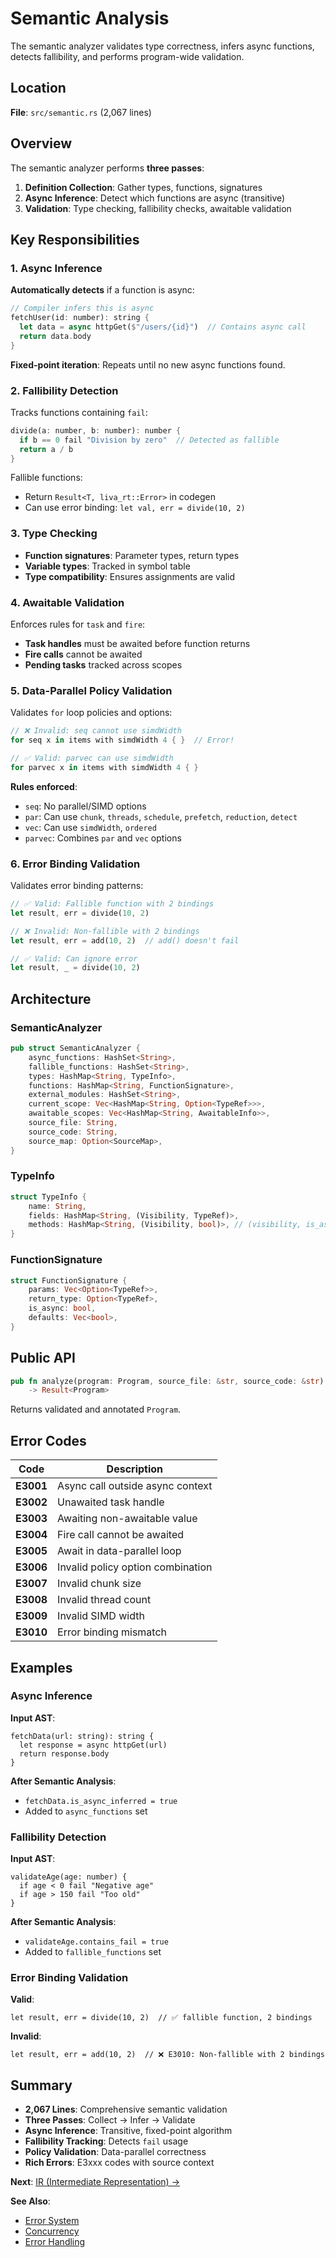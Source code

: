 # Semantic Analysis

The semantic analyzer validates type correctness, infers async functions, detects fallibility, and performs program-wide validation.

## Location

**File**: `src/semantic.rs` (2,067 lines)

## Overview

The semantic analyzer performs **three passes**:

1. **Definition Collection**: Gather types, functions, signatures
2. **Async Inference**: Detect which functions are async (transitive)
3. **Validation**: Type checking, fallibility checks, awaitable validation

## Key Responsibilities

### 1. Async Inference

**Automatically detects** if a function is async:

```rust
// Compiler infers this is async
fetchUser(id: number): string {
  let data = async httpGet($"/users/{id}")  // Contains async call
  return data.body
}
```

**Fixed-point iteration**: Repeats until no new async functions found.

### 2. Fallibility Detection

Tracks functions containing `fail`:

```rust
divide(a: number, b: number): number {
  if b == 0 fail "Division by zero"  // Detected as fallible
  return a / b
}
```

Fallible functions:
- Return `Result<T, liva_rt::Error>` in codegen
- Can use error binding: `let val, err = divide(10, 2)`

### 3. Type Checking

- **Function signatures**: Parameter types, return types
- **Variable types**: Tracked in symbol table
- **Type compatibility**: Ensures assignments are valid

### 4. Awaitable Validation

Enforces rules for `task` and `fire`:

- **Task handles** must be awaited before function returns
- **Fire calls** cannot be awaited
- **Pending tasks** tracked across scopes

### 5. Data-Parallel Policy Validation

Validates `for` loop policies and options:

```rust
// ❌ Invalid: seq cannot use simdWidth
for seq x in items with simdWidth 4 { }  // Error!

// ✅ Valid: parvec can use simdWidth
for parvec x in items with simdWidth 4 { }
```

**Rules enforced**:
- `seq`: No parallel/SIMD options
- `par`: Can use `chunk`, `threads`, `schedule`, `prefetch`, `reduction`, `detect`
- `vec`: Can use `simdWidth`, `ordered`
- `parvec`: Combines `par` and `vec` options

### 6. Error Binding Validation

Validates error binding patterns:

```rust
// ✅ Valid: Fallible function with 2 bindings
let result, err = divide(10, 2)

// ❌ Invalid: Non-fallible with 2 bindings
let result, err = add(10, 2)  // add() doesn't fail

// ✅ Valid: Can ignore error
let result, _ = divide(10, 2)
```

## Architecture

### SemanticAnalyzer

```rust
pub struct SemanticAnalyzer {
    async_functions: HashSet<String>,
    fallible_functions: HashSet<String>,
    types: HashMap<String, TypeInfo>,
    functions: HashMap<String, FunctionSignature>,
    external_modules: HashSet<String>,
    current_scope: Vec<HashMap<String, Option<TypeRef>>>,
    awaitable_scopes: Vec<HashMap<String, AwaitableInfo>>,
    source_file: String,
    source_code: String,
    source_map: Option<SourceMap>,
}
```

### TypeInfo

```rust
struct TypeInfo {
    name: String,
    fields: HashMap<String, (Visibility, TypeRef)>,
    methods: HashMap<String, (Visibility, bool)>, // (visibility, is_async)
}
```

### FunctionSignature

```rust
struct FunctionSignature {
    params: Vec<Option<TypeRef>>,
    return_type: Option<TypeRef>,
    is_async: bool,
    defaults: Vec<bool>,
}
```

## Public API

```rust
pub fn analyze(program: Program, source_file: &str, source_code: &str) 
    -> Result<Program>
```

Returns validated and annotated `Program`.

## Error Codes

| Code | Description |
|------|-------------|
| **E3001** | Async call outside async context |
| **E3002** | Unawaited task handle |
| **E3003** | Awaiting non-awaitable value |
| **E3004** | Fire call cannot be awaited |
| **E3005** | Await in data-parallel loop |
| **E3006** | Invalid policy option combination |
| **E3007** | Invalid chunk size |
| **E3008** | Invalid thread count |
| **E3009** | Invalid SIMD width |
| **E3010** | Error binding mismatch |

## Examples

### Async Inference

**Input AST**:
```liva
fetchData(url: string): string {
  let response = async httpGet(url)
  return response.body
}
```

**After Semantic Analysis**:
- `fetchData.is_async_inferred = true`
- Added to `async_functions` set

### Fallibility Detection

**Input AST**:
```liva
validateAge(age: number) {
  if age < 0 fail "Negative age"
  if age > 150 fail "Too old"
}
```

**After Semantic Analysis**:
- `validateAge.contains_fail = true`
- Added to `fallible_functions` set

### Error Binding Validation

**Valid**:
```liva
let result, err = divide(10, 2)  // ✅ fallible function, 2 bindings
```

**Invalid**:
```liva
let result, err = add(10, 2)  // ❌ E3010: Non-fallible with 2 bindings
```

## Summary

- **2,067 Lines**: Comprehensive semantic validation
- **Three Passes**: Collect → Infer → Validate
- **Async Inference**: Transitive, fixed-point algorithm
- **Fallibility Tracking**: Detects `fail` usage
- **Policy Validation**: Data-parallel correctness
- **Rich Errors**: E3xxx codes with source context

**Next**: [IR (Intermediate Representation) →](ir.md)

**See Also**:
- [Error System](error-system.md)
- [Concurrency](../language-reference/concurrency.md)
- [Error Handling](../language-reference/error-handling.md)

